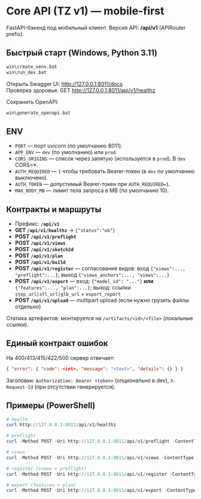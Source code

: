 # Core API (TZ v1) — mobile-first

FastAPI-бэкенд под мобильный клиент. Версия API: **/api/v1** (APIRouter prefix).

## Быстрый старт (Windows, Python 3.11)

```bat
win\create_venv.bat
win\run_dev.bat
```

Открыть Swagger UI: http://127.0.0.1:8011/docs  
Проверка здоровья: GET http://127.0.0.1:8011/api/v1/healthz

Сохранить OpenAPI:
```bat
win\generate_openapi.bat
```

## ENV
- `PORT` — порт uvicorn (по умолчанию 8011).
- `APP_ENV` — `dev` (по умолчанию) или `prod`.
- `CORS_ORIGINS` — список через запятую (используется в `prod`). В `dev` CORS=\*.
- `AUTH_REQUIRED` — `1` чтобы требовать Bearer-токен (в `dev` по умолчанию выключено).
- `AUTH_TOKEN` — допустимый Bearer-токен при `AUTH_REQUIRED=1`.
- `MAX_BODY_MB` — лимит тела запроса в MB (по умолчанию 10).

## Контракты и маршруты
- Префикс: **`/api/v1`**
- **GET `/api/v1/healthz`** → `{"status":"ok"}`
- **POST `/api/v1/preflight`**
- **POST `/api/v1/views`**
- **POST `/api/v1/sketch2d`**
- **POST `/api/v1/plan`**
- **POST `/api/v1/build`**
- **POST `/api/v1/register`** — согласование видов: вход `{"views":..., "preflight":...}`; выход `{"views_anchors":..., "views":...}`
- **POST `/api/v1/export`** — вход: `{"model_id": "..."}` **или** `{"features":..., "plan":...}`; выход: ссылки `step_url|stl_url|glb_url` + `export_report`
- **POST `/api/v1/upload`** — multipart upload (если нужно грузить файлы отдельно)

Статика артефактов: монтируется на `/artifacts/<id>/<file>` (локальные ссылки).

## Единый контракт ошибок
На 400/413/415/422/500 сервер отвечает:
```json
{ "error": { "code": <int>, "message": "<text>", "details": {} } }
```
Заголовки: `Authorization: Bearer <token>` (опционально в dev), `X-Request-Id` (при отсутствии генерируется).

## Примеры (PowerShell)
```powershell
# health
curl http://127.0.0.1:8011/api/v1/healthz

# preflight
curl -Method POST -Uri http://127.0.0.1:8011/api/v1/preflight -ContentType "application/json" -InFile samples/preflight.sample.json

# views
curl -Method POST -Uri http://127.0.0.1:8011/api/v1/views -ContentType "application/json" -InFile samples/views.sample.json

# register (views + preflight)
curl -Method POST -Uri http://127.0.0.1:8011/api/v1/register -ContentType "application/json" -InFile samples/register.sample.json

# export (features + plan)
curl -Method POST -Uri http://127.0.0.1:8011/api/v1/export -ContentType "application/json" -InFile samples/export_by_features.sample.json
```
